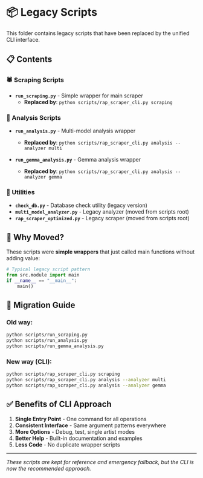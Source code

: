 # 📦 Legacy Scripts

This folder contains legacy scripts that have been replaced by the unified CLI interface.

## 📋 Contents

### 🕷️ Scraping Scripts
- **`run_scraping.py`** - Simple wrapper for main scraper
  - **Replaced by**: `python scripts/rap_scraper_cli.py scraping`

### 🤖 Analysis Scripts  
- **`run_analysis.py`** - Multi-model analysis wrapper
  - **Replaced by**: `python scripts/rap_scraper_cli.py analysis --analyzer multi`
  
- **`run_gemma_analysis.py`** - Gemma analysis wrapper
  - **Replaced by**: `python scripts/rap_scraper_cli.py analysis --analyzer gemma`

### 🔧 Utilities
- **`check_db.py`** - Database check utility (legacy version)
- **`multi_model_analyzer.py`** - Legacy analyzer (moved from scripts root)
- **`rap_scraper_optimized.py`** - Legacy scraper (moved from scripts root)

## 🎯 Why Moved?

These scripts were **simple wrappers** that just called main functions without adding value:

```python
# Typical legacy script pattern
from src.module import main
if __name__ == "__main__":
    main()
```

## 🚀 Migration Guide

### Old way:
```bash
python scripts/run_scraping.py
python scripts/run_analysis.py  
python scripts/run_gemma_analysis.py
```

### New way (CLI):
```bash
python scripts/rap_scraper_cli.py scraping
python scripts/rap_scraper_cli.py analysis --analyzer multi
python scripts/rap_scraper_cli.py analysis --analyzer gemma
```

## ✅ Benefits of CLI Approach

1. **Single Entry Point** - One command for all operations
2. **Consistent Interface** - Same argument patterns everywhere
3. **More Options** - Debug, test, single artist modes
4. **Better Help** - Built-in documentation and examples
5. **Less Code** - No duplicate wrapper scripts

---

*These scripts are kept for reference and emergency fallback, but the CLI is now the recommended approach.*
